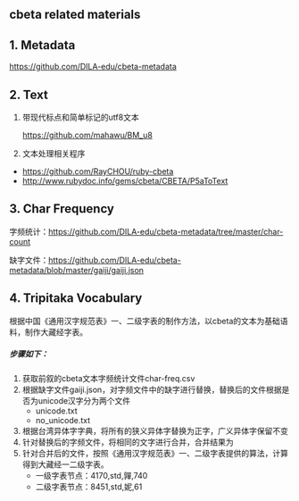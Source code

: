 ## cbeta related materials

## 1. Metadata

https://github.com/DILA-edu/cbeta-metadata

## 2. Text

1. 带现代标点和简单标记的utf8文本

   https://github.com/mahawu/BM_u8

2. 文本处理相关程序

* https://github.com/RayCHOU/ruby-cbeta
* http://www.rubydoc.info/gems/cbeta/CBETA/P5aToText

## 3. Char Frequency

字频统计：https://github.com/DILA-edu/cbeta-metadata/tree/master/char-count

缺字文件：https://github.com/DILA-edu/cbeta-metadata/blob/master/gaiji/gaiji.json



## 4. Tripitaka Vocabulary

根据中国《通用汉字规范表》一、二级字表的制作方法，以cbeta的文本为基础语料，制作大藏经字表。

##### 步骤如下：

1. 获取前叙的cbeta文本字频统计文件char-freq.csv
2. 根据缺字文件gaiji.json，对字频文件中的缺字进行替换，替换后的文件根据是否为unicode汉字分为两个文件
   * unicode.txt
   * no_unicode.txt
3. 根据台湾异体字字典，将所有的狭义异体字替换为正字，广义异体字保留不变
4. 针对替换后的字频文件，将相同的文字进行合并，合并结果为
5. 针对合并后的文件，按照《通用汉字规范表》一、二级字表提供的算法，计算得到大藏经一二级字表。
   * 一级字表节点：4170,std,嚲,740
   * 二级字表节点：8451,std,妮,61








